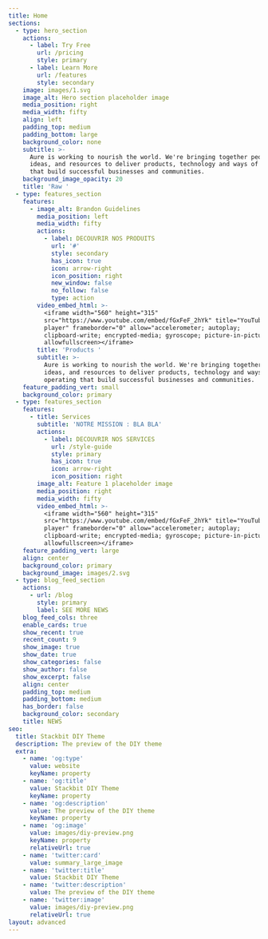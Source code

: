 ```yaml
---
title: Home
sections:
  - type: hero_section
    actions:
      - label: Try Free
        url: /pricing
        style: primary
      - label: Learn More
        url: /features
        style: secondary
    image: images/1.svg
    image_alt: Hero section placeholder image
    media_position: right
    media_width: fifty
    align: left
    padding_top: medium
    padding_bottom: large
    background_color: none
    subtitle: >-
      Aure is working to nourish the world. We're bringing together people,
      ideas, and resources to deliver products, technology and ways of operating
      that build successful businesses and communities.
    background_image_opacity: 20
    title: 'Raw '
  - type: features_section
    features:
      - image_alt: Brandon Guidelines
        media_position: left
        media_width: fifty
        actions:
          - label: DECOUVRIR NOS PRODUITS
            url: '#'
            style: secondary
            has_icon: true
            icon: arrow-right
            icon_position: right
            new_window: false
            no_follow: false
            type: action
        video_embed_html: >-
          <iframe width="560" height="315"
          src="https://www.youtube.com/embed/fGxFeF_2hYk" title="YouTube video
          player" frameborder="0" allow="accelerometer; autoplay;
          clipboard-write; encrypted-media; gyroscope; picture-in-picture"
          allowfullscreen></iframe>
        title: 'Products '
        subtitle: >-
          Aure is working to nourish the world. We're bringing together people,
          ideas, and resources to deliver products, technology and ways of
          operating that build successful businesses and communities.
    feature_padding_vert: small
    background_color: primary
  - type: features_section
    features:
      - title: Services
        subtitle: 'NOTRE MISSION : BLA BLA'
        actions:
          - label: DECOUVRIR NOS SERVICES
            url: /style-guide
            style: primary
            has_icon: true
            icon: arrow-right
            icon_position: right
        image_alt: Feature 1 placeholder image
        media_position: right
        media_width: fifty
        video_embed_html: >-
          <iframe width="560" height="315"
          src="https://www.youtube.com/embed/fGxFeF_2hYk" title="YouTube video
          player" frameborder="0" allow="accelerometer; autoplay;
          clipboard-write; encrypted-media; gyroscope; picture-in-picture"
          allowfullscreen></iframe>
    feature_padding_vert: large
    align: center
    background_color: primary
    background_image: images/2.svg
  - type: blog_feed_section
    actions:
      - url: /blog
        style: primary
        label: SEE MORE NEWS
    blog_feed_cols: three
    enable_cards: true
    show_recent: true
    recent_count: 9
    show_image: true
    show_date: true
    show_categories: false
    show_author: false
    show_excerpt: false
    align: center
    padding_top: medium
    padding_bottom: medium
    has_border: false
    background_color: secondary
    title: NEWS
seo:
  title: Stackbit DIY Theme
  description: The preview of the DIY theme
  extra:
    - name: 'og:type'
      value: website
      keyName: property
    - name: 'og:title'
      value: Stackbit DIY Theme
      keyName: property
    - name: 'og:description'
      value: The preview of the DIY theme
      keyName: property
    - name: 'og:image'
      value: images/diy-preview.png
      keyName: property
      relativeUrl: true
    - name: 'twitter:card'
      value: summary_large_image
    - name: 'twitter:title'
      value: Stackbit DIY Theme
    - name: 'twitter:description'
      value: The preview of the DIY theme
    - name: 'twitter:image'
      value: images/diy-preview.png
      relativeUrl: true
layout: advanced
---
```

